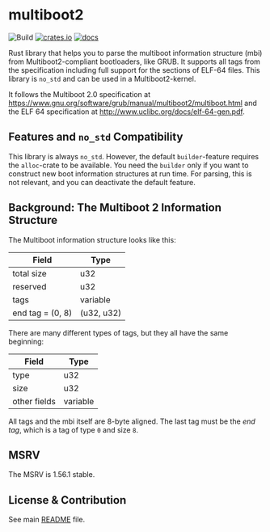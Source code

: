 # multiboot2
![Build](https://github.com/rust-osdev/multiboot2/actions/workflows/rust.yml/badge.svg)
[![crates.io](https://img.shields.io/crates/v/multiboot2.svg)](https://crates.io/crates/multiboot2)
[![docs](https://docs.rs/multiboot2/badge.svg)](https://docs.rs/multiboot2/)

Rust library that helps you to parse the multiboot information structure (mbi) from
Multiboot2-compliant bootloaders, like GRUB. It supports all tags from the specification
including full support for the sections of ELF-64 files. This library is `no_std` and can be
used in a Multiboot2-kernel.

It follows the Multiboot 2.0 specification at https://www.gnu.org/software/grub/manual/multiboot2/multiboot.html and the ELF 64 specification at http://www.uclibc.org/docs/elf-64-gen.pdf.

## Features and `no_std` Compatibility
This library is always `no_std`. However, the default `builder`-feature requires
the `alloc`-crate to be available. You need the `builder` only if you want to
construct new boot information structures at run time. For parsing, this is not
relevant, and you can deactivate the default feature.

## Background: The Multiboot 2 Information Structure
The Multiboot information structure looks like this:

Field            | Type
---------------- | -----------
total size       | u32
reserved         | u32
tags             | variable
end tag = (0, 8) | (u32, u32)

There are many different types of tags, but they all have the same beginning:

Field         | Type
------------- | -----------------
type          | u32
size          | u32
other fields  | variable

All tags and the mbi itself are 8-byte aligned. The last tag must be the _end tag_, which is a tag of type `0` and size `8`.

## MSRV
The MSRV is 1.56.1 stable.

## License & Contribution

See main [README](https://github.com/rust-osdev/multiboot2/blob/main/README.md) file.
